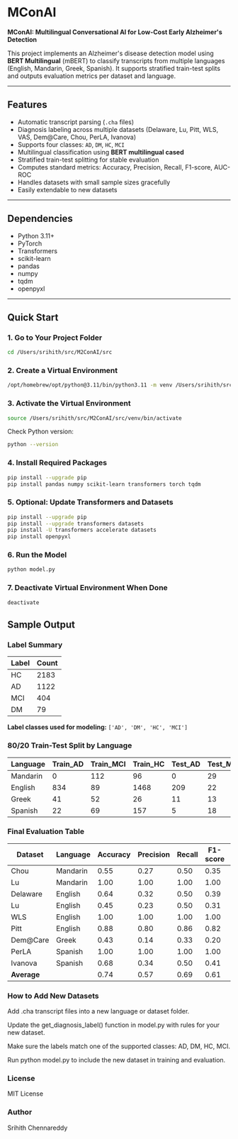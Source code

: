 # MConAI
**MConAI: Multilingual Conversational AI for Low-Cost Early Alzheimer's Detection**

This project implements an Alzheimer's disease detection model using **BERT Multilingual** (mBERT) to classify transcripts from multiple languages (English, Mandarin, Greek, Spanish). It supports stratified train-test splits and outputs evaluation metrics per dataset and language.

---

## Features

- Automatic transcript parsing (`.cha` files)
- Diagnosis labeling across multiple datasets (Delaware, Lu, Pitt, WLS, VAS, Dem@Care, Chou, PerLA, Ivanova)
- Supports four classes: `AD`, `DM`, `HC`, `MCI`
- Multilingual classification using **BERT multilingual cased**
- Stratified train-test splitting for stable evaluation
- Computes standard metrics: Accuracy, Precision, Recall, F1-score, AUC-ROC
- Handles datasets with small sample sizes gracefully
- Easily extendable to new datasets
---

## Dependencies

- Python 3.11+
- PyTorch
- Transformers
- scikit-learn
- pandas
- numpy
- tqdm
- openpyxl

---

## Quick Start

### 1. Go to Your Project Folder

```bash
cd /Users/srihith/src/M2ConAI/src
```

### 2. Create a Virtual Environment
```bash
/opt/homebrew/opt/python@3.11/bin/python3.11 -m venv /Users/srihith/src/M2ConAI/src/venv
```

### 3. Activate the Virtual Environment
```bash
source /Users/srihith/src/M2ConAI/src/venv/bin/activate
```

Check Python version:
```bash
python --version
```
### 4. Install Required Packages
```bash
pip install --upgrade pip
pip install pandas numpy scikit-learn transformers torch tqdm
```
### 5. Optional: Update Transformers and Datasets
```bash
pip install --upgrade pip
pip install --upgrade transformers datasets
pip install -U transformers accelerate datasets
pip install openpyxl
```
### 6. Run the Model
```bash
python model.py
```
### 7. Deactivate Virtual Environment When Done
```bash
deactivate
```
## Sample Output
### Label Summary

| Label | Count |
|-------|-------|
| HC    | 2183  |
| AD    | 1122  |
| MCI   | 404   |
| DM    | 79    |

**Label classes used for modeling:** `['AD', 'DM', 'HC', 'MCI']`


### 80/20 Train-Test Split by Language

| Language  | Train_AD | Train_MCI | Train_HC | Test_AD | Test_MCI | Test_HC |
|-----------|----------|-----------|----------|---------|----------|---------|
| Mandarin  | 0        | 112       | 96       | 0       | 29       | 24      |
| English   | 834      | 89        | 1468     | 209     | 22       | 367     |
| Greek     | 41       | 52        | 26       | 11      | 13       | 6       |
| Spanish   | 22       | 69        | 157      | 5       | 18       | 39      |

### Final Evaluation Table

| Dataset   | Language  | Accuracy | Precision | Recall | F1-score | AUC-ROC |
|-----------|----------|----------|-----------|--------|----------|---------|
| Chou      | Mandarin | 0.55     | 0.27      | 0.50   | 0.35     | 0.50    |
| Lu        | Mandarin | 1.00     | 1.00      | 1.00   | 1.00     | NaN     |
| Delaware  | English  | 0.64     | 0.32      | 0.50   | 0.39     | 0.50    |
| Lu        | English  | 0.45     | 0.23      | 0.50   | 0.31     | 0.50    |
| WLS       | English  | 1.00     | 1.00      | 1.00   | 1.00     | NaN     |
| Pitt      | English  | 0.88     | 0.80      | 0.86   | 0.82     | 0.86    |
| Dem@Care  | Greek    | 0.43     | 0.14      | 0.33   | 0.20     | 0.50    |
| PerLA     | Spanish  | 1.00     | 1.00      | 1.00   | 1.00     | NaN     |
| Ivanova   | Spanish  | 0.68     | 0.34      | 0.50   | 0.41     | 0.50    |
| **Average** |          | 0.74     | 0.57      | 0.69   | 0.61     | 0.56    |


### How to Add New Datasets

Add .cha transcript files into a new language or dataset folder.

Update the get_diagnosis_label() function in model.py with rules for your new dataset.

Make sure the labels match one of the supported classes: AD, DM, HC, MCI.

Run python model.py to include the new dataset in training and evaluation.

### License

MIT License

### Author

Srihith Chennareddy
